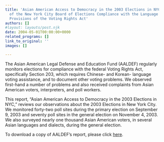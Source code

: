 ```yaml
---
title: 'Asian American Access to Democracy in the 2003 Elections in NYC: An Assessment
  of the New York City Board of Elections Compliance with the Language Assistance
  Provisions of the Voting Rights Act'
authors: []
#layout: layouts/post.njk
date: 2004-05-01T00:00:00+0000
related_programs: []
link_to_original: ''
images: []

---
```

The Asian American Legal Defense and Education Fund (AALDEF) regularly monitors elections for compliance with the federal Voting Rights Act, specifically Section 203, which requires Chinese- and Korean- language voting assistance, and to document other voting problems. We observed first-hand a number of problems and also received complaints from Asian American voters, interpreters, and poll workers.

This report, “Asian American Access to Democracy in the 2003 Elections in NYC,” reviews our observations about the 2003 Elections in New York City. We monitored forty-two poll sites during the primary election on September 9, 2003 and seventy poll sites in the general election on November 4, 2003. We also surveyed nearly one thousand Asian American voters, in several Asian languages and dialects, during the general election.

To download a copy of AALDEF’s report, please click [here](/uploads/pdf/AALDEF203_Report2003Elections.pdf).